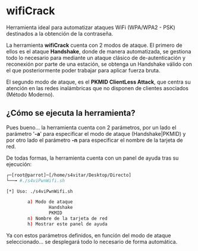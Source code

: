 # wifiCrack

Herramienta ideal para automatizar ataques WiFi (WPA/WPA2 - PSK) destinados a la obtención de la contraseña.


La herramienta **wifiCrack** cuenta con 2 modos de ataque. El primero de ellos es el ataque **Handshake**, donde de manera automatizada, se gestiona todo lo necesario para mediante un ataque clásico de de-autenticación y reconexión por parte de una estación, se obtenga un Handshake válido con el que posteriormente poder trabajar para aplicar fuerza bruta.

El segundo modo de ataque, es el **PKMID ClientLess Attack**, que centra su atención en las redes inalámbricas que no disponen de clientes asociados (Método Moderno).

## ¿Cómo se ejecuta la herramienta?

Pues bueno... la herramienta cuenta con 2 parámetros, por un lado el parámetro '**-a**' para especificar el modo de ataque (Handshake|PKMID) y por otro lado el parámetro **-n** para especificar el nombre de la tarjeta de red.

De todas formas, la herramienta cuenta con un panel de ayuda tras su ejecución:

```bash
┌─[root@parrot]─[/home/s4vitar/Desktop/Directo]
└──╼ #./s4viPwnWifi.sh 

[*] Uso: ./s4viPwnWifi.sh

        a) Modo de ataque
                Handshake
                PKMID
        n) Nombre de la tarjeta de red
        h) Mostrar este panel de ayuda
```

Ya con estos parámetros definidos, en función del modo de ataque seleccionado... se desplegará todo lo necesario de forma automática.

